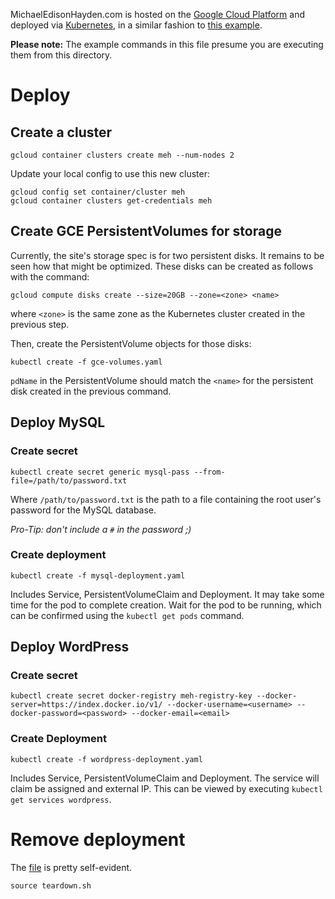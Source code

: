 MichaelEdisonHayden.com is hosted on the [Google Cloud Platform](https://console.cloud.google.com/home/dashboard?project=michaeledisonhaydendotcom)
and deployed via [Kubernetes](http://kubernetes.io/docs/), in a similar fashion
to [this example](https://github.com/kubernetes/kubernetes/tree/master/examples/mysql-wordpress-pd).

**Please note:** The example commands in this file presume you are executing them
from this directory.

# Deploy

## Create a cluster

`gcloud container clusters create meh --num-nodes 2`

Update your local config to use this new cluster:

```
gcloud config set container/cluster meh
gcloud container clusters get-credentials meh
```

## Create GCE PersistentVolumes for storage

Currently, the site's storage spec is for two persistent disks. It remains to be
seen how that might be optimized. These disks can be created as follows with the command:

`gcloud compute disks create --size=20GB --zone=<zone> <name>`

where `<zone>` is the same zone as the Kubernetes cluster created in the
previous step.

Then, create the PersistentVolume objects for those disks:

`kubectl create -f gce-volumes.yaml`

`pdName` in the PersistentVolume should match the `<name>` for the persistent
disk created in the previous command.

## Deploy MySQL

### Create secret

`kubectl create secret generic mysql-pass --from-file=/path/to/password.txt`

Where `/path/to/password.txt` is the path to a file containing the root user's
password for the MySQL database.

_Pro-Tip: don't include a `#` in the password ;)_


### Create deployment

`kubectl create -f mysql-deployment.yaml`

Includes Service, PersistentVolumeClaim and Deployment. It may take some time for the pod to complete creation. Wait for the pod to be running, which can be confirmed using the `kubectl get pods` command.


## Deploy WordPress

### Create secret

`kubectl create secret docker-registry meh-registry-key --docker-server=https://index.docker.io/v1/ --docker-username=<username> --docker-password=<password> --docker-email=<email>`

### Create Deployment

`kubectl create -f wordpress-deployment.yaml`

Includes Service, PersistentVolumeClaim and Deployment. The service will claim be assigned and external IP. This can be viewed by executing `kubectl get services wordpress`.

# Remove deployment

The [file](teardown.sh) is pretty self-evident.

`source teardown.sh`

